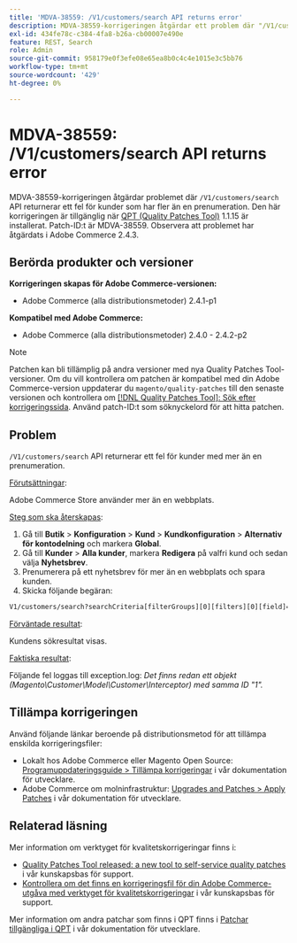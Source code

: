 ```yaml
---
title: 'MDVA-38559: /V1/customers/search API returns error'
description: MDVA-38559-korrigeringen åtgärdar ett problem där "/V1/customers/search`-API:t returnerar ett fel för kunder som har fler än en prenumeration. Den här korrigeringen är tillgänglig när [QPT-verktyget (Quality Patches Tool)](/help/announcements/adobe-commerce-announcements/magento-quality-patches-released-new-tool-to-self-serve-quality-patches.md) 1.1.15 är installerat. Patch-ID:t är MDVA-38559. Observera att problemet har åtgärdats i Adobe Commerce 2.4.3.
exl-id: 434fe78c-c384-4fa8-b26a-cb00007e490e
feature: REST, Search
role: Admin
source-git-commit: 958179e0f3efe08e65ea8b0c4c4e1015e3c5bb76
workflow-type: tm+mt
source-wordcount: '429'
ht-degree: 0%

---
```


# MDVA-38559: /V1/customers/search API returns error

MDVA-38559-korrigeringen åtgärdar problemet där `/V1/customers/search` API returnerar ett fel för kunder som har fler än en prenumeration. Den här korrigeringen är tillgänglig när [QPT (Quality Patches Tool)](/help/announcements/adobe-commerce-announcements/magento-quality-patches-released-new-tool-to-self-serve-quality-patches.md) 1.1.15 är installerat. Patch-ID:t är MDVA-38559. Observera att problemet har åtgärdats i Adobe Commerce 2.4.3.

## Berörda produkter och versioner

**Korrigeringen skapas för Adobe Commerce-versionen:**

* Adobe Commerce (alla distributionsmetoder) 2.4.1-p1

**Kompatibel med Adobe Commerce:**

* Adobe Commerce (alla distributionsmetoder) 2.4.0 - 2.4.2-p2

>[!NOTE]
>
>Patchen kan bli tillämplig på andra versioner med nya Quality Patches Tool-versioner. Om du vill kontrollera om patchen är kompatibel med din Adobe Commerce-version uppdaterar du `magento/quality-patches` till den senaste versionen och kontrollera om [[!DNL Quality Patches Tool]: Sök efter korrigeringssida](https://devdocs.magento.com/quality-patches/tool.html#patch-grid). Använd patch-ID:t som söknyckelord för att hitta patchen.

## Problem

`/V1/customers/search` API returnerar ett fel för kunder med mer än en prenumeration.

<u>Förutsättningar</u>:

Adobe Commerce Store använder mer än en webbplats.

<u>Steg som ska återskapas</u>:

1. Gå till **Butik** > **Konfiguration** > **Kund** > **Kundkonfiguration** > **Alternativ för kontodelning** och markera **Global**.
1. Gå till **Kunder** > **Alla kunder**, markera **Redigera** på valfri kund och sedan välja **Nyhetsbrev**.
1. Prenumerera på ett nyhetsbrev för mer än en webbplats och spara kunden.
1. Skicka följande begäran:

```REST API
V1/customers/search?searchCriteria[filterGroups][0][filters][0][field]=email&searchCriteria[filterGroups][0][filters][0][value]=test@example.com&searchCriteria[filterGroups][0][filters][0][conditionType]=eq
```

<u>Förväntade resultat</u>:

Kundens sökresultat visas.

<u>Faktiska resultat</u>:

Följande fel loggas till exception.log: *Det finns redan ett objekt (Magento\Customer\Model\Customer\Interceptor) med samma ID &quot;1&quot;.*

## Tillämpa korrigeringen

Använd följande länkar beroende på distributionsmetod för att tillämpa enskilda korrigeringsfiler:

* Lokalt hos Adobe Commerce eller Magento Open Source: [Programuppdateringsguide > Tillämpa korrigeringar](https://devdocs.magento.com/guides/v2.4/comp-mgr/patching/mqp.html) i vår dokumentation för utvecklare.
* Adobe Commerce om molninfrastruktur: [Upgrades and Patches > Apply Patches](https://devdocs.magento.com/cloud/project/project-patch.html) i vår dokumentation för utvecklare.

## Relaterad läsning

Mer information om verktyget för kvalitetskorrigeringar finns i:

* [Quality Patches Tool released: a new tool to self-service quality patches](/help/announcements/adobe-commerce-announcements/magento-quality-patches-released-new-tool-to-self-serve-quality-patches.md) i vår kunskapsbas för support.
* [Kontrollera om det finns en korrigeringsfil för din Adobe Commerce-utgåva med verktyget för kvalitetskorrigeringar](/help/support-tools/patches-available-in-qpt-tool/check-patch-for-magento-issue-with-magento-quality-patches.md) i vår kunskapsbas för support.

Mer information om andra patchar som finns i QPT finns i [Patchar tillgängliga i QPT](https://devdocs.magento.com/quality-patches/tool.html#patch-grid) i vår dokumentation för utvecklare.
